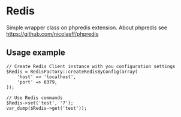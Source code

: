 Redis
=============
Simple wrapper class on phpredis extension. About phpredis see https://github.com/nicolasff/phpredis

Usage example
-------
    // Create Redis Client instance with you configuration settings
    $Redis = RedisFactory::createRedisByConfig(array(
        'host' => 'localhost',
        'port' => 6379,
    ));

    // Use Redis commands
    $Redis->set('test', '7');
    var_dump($Redis->get('test'));